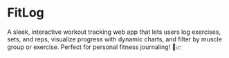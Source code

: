 # FitLog
A sleek, interactive workout tracking web app that lets users log exercises, sets, and reps, visualize progress with dynamic charts, and filter by muscle group or exercise. Perfect for personal fitness journaling! 💪📈
